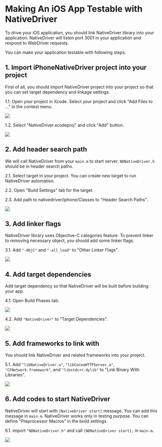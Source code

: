 # Making An iOS App Testable with NativeDriver #

To drive your iOS application, you should link NativeDriver library into your application. NativeDriver will listen port 3001 in your application and respond to WebDriver requests.

You can make your application testable with following steps.

## 1. Import iPhoneNativeDriver project into your project ##

First of all, you should import NativeDriver project into your project so that you can set target dependency and linkage settings.

1.1. Open your project in Xcode. Select your project and click "Add Files to ..." in the context menu.

<img src='http://nativedriver.googlecode.com/files/IosMakeTestable01.png' />

1.2. Select "NativeDriver.xcodeproj" and click "Add" button.

<img src='http://nativedriver.googlecode.com/files/IosMakeTestable02.png' />

## 2. Add header search path ##

We will call NativeDriver from your `main.m` to start server. `NDNativeDriver.h` should be in header search paths.

2.1. Select target in your project. You can create new target to run NativeDriver automation.

2.2. Open "Build Settings" tab for the target.

2.3. Add path to nativedriver/iphone/Classes to "Header Search Paths".

<img src='http://nativedriver.googlecode.com/files/IosMakeTestable03.png' />

## 3. Add linker flags ##

NativeDriver library uses Objective-C categories feature. To prevent linker to removing necessary object, you should add some linker flags.

3.1. Add `"-ObjC"` and `"-all_load"` to "Other Linker Flags".

<img src='http://nativedriver.googlecode.com/files/IosMakeTestable04.png' />

## 4. Add target dependencies ##

Add target dependency so that NativeDriver will be built before building your app.

4.1. Open Build Phases tab.

<img src='http://nativedriver.googlecode.com/files/IosMakeTestable05.png' />

4.2. Add `"NativeDriver"` to "Target Dependencies".

<img src='http://nativedriver.googlecode.com/files/IosMakeTestable06.png' />

## 5. Add frameworks to link with ##

You should link NativeDriver and related frameworks into your project.

5.1. Add `"libNativeDriver.a"`, `"libCocoaHTTPServer.a"`, `"CFNetwork.framework"`, and `"libstdc++.dylib"` to "Link Binary With Libraries".

<img src='http://nativedriver.googlecode.com/files/IosMakeTestable07.png' />

## 6. Add codes to start NativeDriver ##

NativeDriver will start with `[NativeDriver start]` message. You can add this message in `main.m`.
NativeDriver works only in testing purpose. You can define "Preprocessor Macros" in the build settings.

6.1. import `"NDNativeDriver.h"` and call `[NDNativeDriver start];` in `main.m`.

<img src='http://nativedriver.googlecode.com/files/IosMakeTestable08.png' />